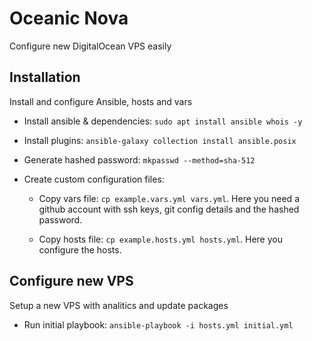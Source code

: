 # Oceanic Nova

Configure new DigitalOcean VPS easily

## Installation

Install and configure Ansible, hosts and vars

- Install ansible & dependencies: `sudo apt install ansible whois -y`

- Install plugins: `ansible-galaxy collection install ansible.posix`

- Generate hashed password: `mkpasswd --method=sha-512`

- Create custom configuration files:

  - Copy vars file: `cp example.vars.yml vars.yml`. Here you need a github account with ssh keys, git config details and the hashed password.

  - Copy hosts file: `cp example.hosts.yml hosts.yml`. Here you configure the hosts.

## Configure new VPS

Setup a new VPS with analitics and update packages

- Run initial playbook: `ansible-playbook -i hosts.yml initial.yml`
<!-- `ansible-playbook -i hosts.yml start.yml -K` -->
